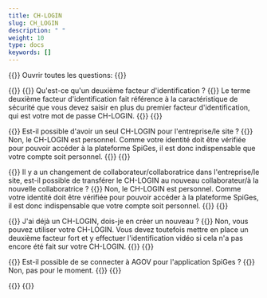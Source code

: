 ```yaml
---
title: CH-LOGIN 
slug: CH_LOGIN
description: " "
weight: 10
type: docs
keywords: []
---
```


{{<faqBlock>}}
Ouvrir toutes les questions: {{<collapsibleGroupCommand groupId="CH_LOGIN">}}

{{<numberedList>}}
{{<listItem>}}
Qu'est-ce qu'un deuxième facteur d'identification ?
{{<collapsibleBlock groupId="CH_LOGIN">}}
Le terme deuxième facteur d'identification fait référence à la caractéristique de sécurité que vous devez saisir en plus du premier facteur d'identification, qui est votre mot de passe CH-LOGIN.
{{</collapsibleBlock>}}
{{</listItem>}}

{{<listItem>}}
Est-il possible d'avoir un seul CH-LOGIN pour l'entreprise/le site ? 
{{<collapsibleBlock groupId="CH_LOGIN">}}
Non, le CH-LOGIN est personnel. Comme votre identité doit être vérifiée pour pouvoir accéder à la plateforme SpiGes, il est donc indispensable que votre compte soit personnel.
{{</collapsibleBlock>}}
{{</listItem>}}

{{<listItem>}}
Il y a un changement de collaborateur/collaboratrice dans l'entreprise/le site, est-il possible de transférer le CH-LOGIN au nouveau collaborateur/à la nouvelle collaboratrice ?
{{<collapsibleBlock groupId="CH_LOGIN">}}
Non, le CH-LOGIN est personnel. Comme votre identité doit être vérifiée pour pouvoir accéder à la plateforme SpiGes, il est donc indispensable que votre compte soit personnel. 
{{</collapsibleBlock>}}
{{</listItem>}}

{{<listItem>}}
J'ai déjà un CH-LOGIN, dois-je en créer un nouveau ?
{{<collapsibleBlock groupId="CH_LOGIN">}}
Non, vous pouvez utiliser votre CH-LOGIN. Vous devez toutefois mettre en place un deuxième facteur fort et y effectuer l'identification vidéo si cela n'a pas encore été fait sur votre CH-LOGIN.
{{</collapsibleBlock>}}
{{<listItem>}}

{{<listItem>}}
Est-il possible de se connecter à AGOV pour l'application SpiGes ?
{{<collapsibleBlock groupId="CH_LOGIN">}}
Non, pas pour le moment.
{{</collapsibleBlock>}}
{{</listItem>}}

{{</numberedList>}}
{{</faqBlock>}}